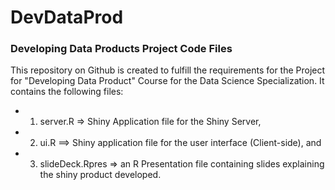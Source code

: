 # DevDataProd
### Developing Data Products Project Code Files

This repository on Github is created to fulfill the requirements for the Project for "Developing Data Product" Course for the Data Science Specialization. It contains the following files:

  - 1. server.R => Shiny Application file for the Shiny Server,

  - 2. ui.R ==> Shiny application file for the user interface (Client-side), and
  
  - 3. slideDeck.Rpres => an R Presentation file containing slides explaining the shiny product developed.
  